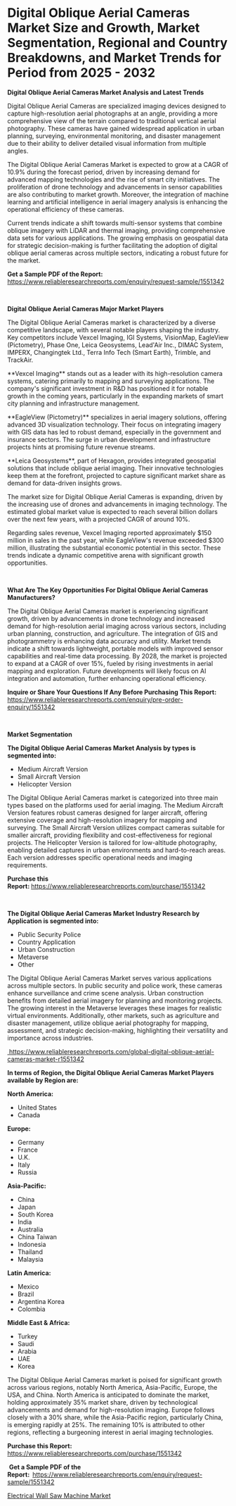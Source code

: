 <p><h1>Digital Oblique Aerial Cameras Market Size and Growth, Market Segmentation, Regional and Country Breakdowns, and Market Trends for Period from 2025 -  2032</h1></p><p><strong>Digital Oblique Aerial Cameras Market Analysis and Latest Trends</strong></p>
<p><p>Digital Oblique Aerial Cameras are specialized imaging devices designed to capture high-resolution aerial photographs at an angle, providing a more comprehensive view of the terrain compared to traditional vertical aerial photography. These cameras have gained widespread application in urban planning, surveying, environmental monitoring, and disaster management due to their ability to deliver detailed visual information from multiple angles.</p><p>The Digital Oblique Aerial Cameras Market is expected to grow at a CAGR of 10.9% during the forecast period, driven by increasing demand for advanced mapping technologies and the rise of smart city initiatives. The proliferation of drone technology and advancements in sensor capabilities are also contributing to market growth. Moreover, the integration of machine learning and artificial intelligence in aerial imagery analysis is enhancing the operational efficiency of these cameras.</p><p>Current trends indicate a shift towards multi-sensor systems that combine oblique imagery with LiDAR and thermal imaging, providing comprehensive data sets for various applications. The growing emphasis on geospatial data for strategic decision-making is further facilitating the adoption of digital oblique aerial cameras across multiple sectors, indicating a robust future for the market.</p></p>
<p><strong>Get a Sample PDF of the Report:&nbsp;</strong> <a href="https://www.reliableresearchreports.com/enquiry/request-sample/1551342?utm_campaign=2267&utm_medium=2&utm_source=Github&utm_content=ia&utm_term=11042025&utm_id=digital-oblique-aerial-cameras">https://www.reliableresearchreports.com/enquiry/request-sample/1551342</a></p>
<p>&nbsp;</p>
<p><strong>Digital Oblique Aerial Cameras Major Market Players</strong></p>
<p><p>The Digital Oblique Aerial Cameras market is characterized by a diverse competitive landscape, with several notable players shaping the industry. Key competitors include Vexcel Imaging, IGI Systems, VisionMap, EagleView (Pictometry), Phase One, Leica Geosystems, Lead'Air Inc., DIMAC System, IMPERX, Changingtek Ltd., Terra Info Tech (Smart Earth), Trimble, and TrackAir.</p><p>**Vexcel Imaging** stands out as a leader with its high-resolution camera systems, catering primarily to mapping and surveying applications. The company's significant investment in R&D has positioned it for notable growth in the coming years, particularly in the expanding markets of smart city planning and infrastructure management.</p><p>**EagleView (Pictometry)** specializes in aerial imagery solutions, offering advanced 3D visualization technology. Their focus on integrating imagery with GIS data has led to robust demand, especially in the government and insurance sectors. The surge in urban development and infrastructure projects hints at promising future revenue streams.</p><p>**Leica Geosystems**, part of Hexagon, provides integrated geospatial solutions that include oblique aerial imaging. Their innovative technologies keep them at the forefront, projected to capture significant market share as demand for data-driven insights grows.</p><p>The market size for Digital Oblique Aerial Cameras is expanding, driven by the increasing use of drones and advancements in imaging technology. The estimated global market value is expected to reach several billion dollars over the next few years, with a projected CAGR of around 10%.</p><p>Regarding sales revenue, Vexcel Imaging reported approximately $150 million in sales in the past year, while EagleView's revenue exceeded $300 million, illustrating the substantial economic potential in this sector. These trends indicate a dynamic competitive arena with significant growth opportunities.</p></p>
<p>&nbsp;</p>
<p><strong>What Are The Key Opportunities For Digital Oblique Aerial Cameras Manufacturers?</strong></p>
<p><p>The Digital Oblique Aerial Cameras market is experiencing significant growth, driven by advancements in drone technology and increased demand for high-resolution aerial imaging across various sectors, including urban planning, construction, and agriculture. The integration of GIS and photogrammetry is enhancing data accuracy and utility. Market trends indicate a shift towards lightweight, portable models with improved sensor capabilities and real-time data processing. By 2028, the market is projected to expand at a CAGR of over 15%, fueled by rising investments in aerial mapping and exploration. Future developments will likely focus on AI integration and automation, further enhancing operational efficiency.</p></p>
<p><strong>Inquire or Share Your Questions If Any Before Purchasing This Report:</strong> <a href="https://www.reliableresearchreports.com/enquiry/pre-order-enquiry/1551342?utm_campaign=2267&utm_medium=2&utm_source=Github&utm_content=ia&utm_term=11042025&utm_id=digital-oblique-aerial-cameras">https://www.reliableresearchreports.com/enquiry/pre-order-enquiry/1551342</a></p>
<p>&nbsp;</p>
<p><strong>Market Segmentation</strong></p>
<p><strong>The Digital Oblique Aerial Cameras Market Analysis by types is segmented into:</strong></p>
<p><ul><li>Medium Aircraft Version</li><li>Small Aircraft Version</li><li>Helicopter Version</li></ul></p>
<p><p>The Digital Oblique Aerial Cameras market is categorized into three main types based on the platforms used for aerial imaging. The Medium Aircraft Version features robust cameras designed for larger aircraft, offering extensive coverage and high-resolution imagery for mapping and surveying. The Small Aircraft Version utilizes compact cameras suitable for smaller aircraft, providing flexibility and cost-effectiveness for regional projects. The Helicopter Version is tailored for low-altitude photography, enabling detailed captures in urban environments and hard-to-reach areas. Each version addresses specific operational needs and imaging requirements.</p></p>
<p><strong>Purchase this Report:&nbsp;</strong><a href="https://www.reliableresearchreports.com/purchase/1551342?utm_campaign=2267&utm_medium=2&utm_source=Github&utm_content=ia&utm_term=11042025&utm_id=digital-oblique-aerial-cameras">https://www.reliableresearchreports.com/purchase/1551342</a></p>
<p>&nbsp;</p>
<p><strong>The Digital Oblique Aerial Cameras Market Industry Research by Application is segmented into:</strong></p>
<p><ul><li>Public Security Police</li><li>Country Application</li><li>Urban Construction</li><li>Metaverse</li><li>Other</li></ul></p>
<p><p>The Digital Oblique Aerial Cameras Market serves various applications across multiple sectors. In public security and police work, these cameras enhance surveillance and crime scene analysis. Urban construction benefits from detailed aerial imagery for planning and monitoring projects. The growing interest in the Metaverse leverages these images for realistic virtual environments. Additionally, other markets, such as agriculture and disaster management, utilize oblique aerial photography for mapping, assessment, and strategic decision-making, highlighting their versatility and importance across industries.</p></p>
<p><a href="https://www.reliableresearchreports.com/global-digital-oblique-aerial-cameras-market-r1551342?utm_campaign=2267&utm_medium=2&utm_source=Github&utm_content=ia&utm_term=11042025&utm_id=digital-oblique-aerial-cameras">&nbsp;https://www.reliableresearchreports.com/global-digital-oblique-aerial-cameras-market-r1551342</a></p>
<p><strong>In terms of Region, the Digital Oblique Aerial Cameras Market Players available by Region are:</strong></p>
<p>
    <p> <strong> North America: </strong>
        <ul>
            <li>United States</li>
            <li>Canada</li>
        </ul>
        </p> 
    <p> <strong> Europe: </strong>
        <ul>
            <li>Germany</li>
            <li>France</li>
            <li>U.K.</li>
            <li>Italy</li>
            <li>Russia</li>
        </ul>
        </p> 
    <p> <strong> Asia-Pacific: </strong>
        <ul>
            <li>China</li>
            <li>Japan</li>
            <li>South Korea</li>
            <li>India</li>
            <li>Australia</li>
            <li>China Taiwan</li>
            <li>Indonesia</li>
            <li>Thailand</li>
            <li>Malaysia</li>
        </ul>
        </p> 
    <p> <strong> Latin America: </strong>
        <ul>
            <li>Mexico</li>
            <li>Brazil</li>
            <li>Argentina Korea</li>
            <li>Colombia</li>
        </ul>
        </p> 
    <p> <strong> Middle East & Africa: </strong>
        <ul>
            <li>Turkey</li>
            <li>Saudi</li>
            <li>Arabia</li>
            <li>UAE</li>
            <li>Korea</li>
        </ul>
    </p>
    </p>
<p><p>The Digital Oblique Aerial Cameras market is poised for significant growth across various regions, notably North America, Asia-Pacific, Europe, the USA, and China. North America is anticipated to dominate the market, holding approximately 35% market share, driven by technological advancements and demand for high-resolution imaging. Europe follows closely with a 30% share, while the Asia-Pacific region, particularly China, is emerging rapidly at 25%. The remaining 10% is attributed to other regions, reflecting a burgeoning interest in aerial imaging technologies.</p></p>
<p><strong>Purchase this Report: </strong><a href="https://www.reliableresearchreports.com/purchase/1551342?utm_campaign=2267&utm_medium=2&utm_source=Github&utm_content=ia&utm_term=11042025&utm_id=digital-oblique-aerial-cameras">https://www.reliableresearchreports.com/purchase/1551342</a></p>
<p>&nbsp;<strong>Get a Sample PDF of the Report:&nbsp;&nbsp;</strong><a href="https://www.reliableresearchreports.com/enquiry/request-sample/1551342?utm_campaign=2267&utm_medium=2&utm_source=Github&utm_content=ia&utm_term=11042025&utm_id=digital-oblique-aerial-cameras">https://www.reliableresearchreports.com/enquiry/request-sample/1551342</a></p>
<p><strong></strong></p>
<p><p><a href="https://github.com/sadaandilou/Market-Research-Report-List-1/blob/main/electrical-wall-saw-machine-market.md?utm_campaign=2267&utm_medium=2&utm_source=Github&utm_content=ia&utm_term=11042025&utm_id=digital-oblique-aerial-cameras">Electrical Wall Saw Machine Market</a></p></p>